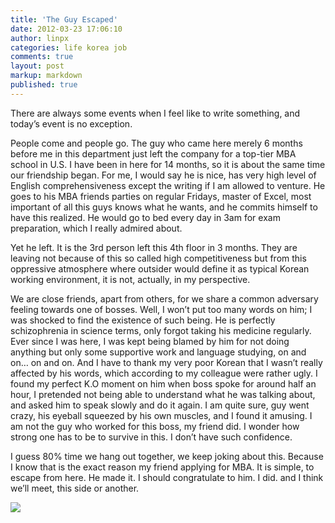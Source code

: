 ```yaml
---
title: 'The Guy Escaped'
date: 2012-03-23 17:06:10
author: linpx
categories: life korea job
comments: true
layout: post
markup: markdown
published: true
---
```

There are always some events when I feel like to write something, and today’s event is no exception.

People come and people go. The guy who came here merely 6 months before me in this department just left the company for a top-tier MBA school in U.S. I have been in here for 14 months, so it is about the same time our friendship began. For me, I would say he is nice, has very high level of English comprehensiveness except the writing if I am allowed to venture. He goes to his MBA friends parties on regular Fridays, master of Excel, most important of all this guys knows what he wants, and he commits himself to have this realized. He would go to bed every day in 3am for exam preparation, which I really admired about.

Yet he left. It is the 3rd person left this 4th floor in 3 months. They are leaving not because of this so called high competitiveness but from this oppressive atmosphere where outsider would define it as typical Korean working environment, it is not, actually, in my perspective.

We are close friends, apart from others, for we share a common adversary feeling towards one of bosses. Well, I won’t put too many words on him; I was shocked to find the existence of such being. He is perfectly schizophrenia in science terms, only forgot taking his medicine regularly. Ever since I was here, I was kept being blamed by him for not doing anything but only some supportive work and language studying, on and on… on and on. And I have to thank my very poor Korean that I wasn’t really affected by his words, which according to my colleague were rather ugly. I found my perfect K.O moment on him when boss spoke for around half an hour, I pretended not being able to understand what he was talking about, and asked him to speak slowly and do it again. I am quite sure, guy went crazy, his eyeball squeezed by his own muscles, and I found it amusing. I am not the guy who worked for this boss, my friend did. I wonder how strong one has to be to survive in this. I don’t have such confidence.

I guess 80% time we hang out together, we keep joking about this. Because I know that is the exact reason my friend applying for MBA. It is simple, to escape from here. He made it. I should congratulate to him. I did. and I think we’ll meet, this side or another. <!--more-->

![]( http://farm8.staticflickr.com/7269/7007953727_ae10dc8b73.jpg)
